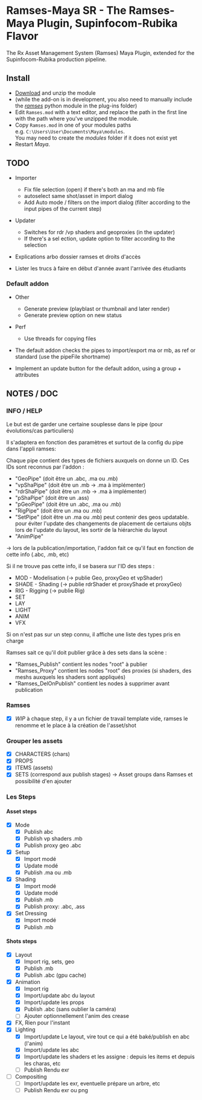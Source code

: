 # Ramses-Maya SR - The Ramses-Maya Plugin, Supinfocom-Rubika Flavor

 The Rx Asset Management System (Ramses) Maya Plugin, extended for the Supinfocom-Rubika production pipeline.

## Install

- [Download](https://github.com/Rainbox-dev/Ramses-Maya/archive/refs/heads/main.zip) and unzip the module
- (while the add-on is in development, you also need to manually include the [*ramses*](https://github.com/Rainbox-dev/Ramses-Py) python module in the plug-ins folder)
- Edit `Ramses.mod` with a text editor, and replace the path in the first line with the path where you've unzipped the module.
- Copy `Ramses.mod` in one of your modules paths  
    e.g. `C:\Users\User\Documents\Maya\modules`.  
    You may need to create the *modules* folder if it does not exist yet
- Restart *Maya*.

## TODO

- Importer
    - Fix file selection (open) if there's both an ma and mb file
    - autoselect same shot/asset in import dialog
    - Add Auto mode / filters on the import dialog (filter according to the input pipes of the current step)
- Updater
    - Switches for rdr  /vp shaders and geoproxies (in the updater)
    - If there's a sel  ection, update option to filter according to the selection

- Explications arbo dossier ramses et droits d'accès
- Lister les trucs à faire en début d'année avant l'arrivée des étudiants

### Default addon

- Other
    - Generate preview (playblast or thumbnail and later render)
    - Generate preview option on new status
- Perf
    - Use threads for copying files

- The default addon checks the pipes to import/export ma or mb, as ref or standard (use the pipeFile shortname)
- Implement an update button for the default addon, using a group + attributes

## NOTES / DOC

### INFO / HELP

Le but est de garder une certaine souplesse dans le pipe (pour évolutions/cas particuliers)

Il s'adaptera en fonction des paramètres et surtout de la config du pipe dans l'appli ramses: 

Chaque pipe contient des types de fichiers auxquels on donne un ID. Ces IDs sont reconnus par l'addon :

- "GeoPipe" (doit être un .abc, .ma ou .mb)
- "vpShaPipe" (doit être un .mb -> .ma à implémenter)
- "rdrShaPipe" (doit être un .mb -> .ma à implémenter)
- "pShaPipe" (doit être un .ass)
- "pGeoPipe" (doit être un .abc, .ma ou .mb)
- "RigPipe" (doit être un .ma ou .mb)
- "SetPipe" (doit être un .ma ou .mb) peut contenir des geos updatable. pour éviter l'update des changements de placement de certaiuns objts lors de l'update du layout, les sortir de la hiérarchie du layout
- "AnimPipe"

-> lors de la publication/importation, l'addon fait ce qu'il faut en fonction de cette info (.abc, .mb, etc)

Si il ne trouve pas cette info, il se basera sur l'ID des steps :

- MOD - Modelisation (-> publie Geo, proxyGeo et vpShader)
- SHADE - Shading (-> publie rdrShader et proxyShade et proxyGeo)
- RIG - Rigging (-> publie Rig)
- SET
- LAY
- LIGHT
- ANIM
- VFX

Si on n'est pas sur un step connu, il affiche une liste des types pris en charge

Ramses sait ce qu'il doit publier grâce à des sets dans la scène :

- "Ramses_Publish" contient les nodes "root" à publier
- "Ramses_Proxy" contient les nodes "root" des proxies (si shaders, des meshs auxquels les shaders sont appliqués)
- "Ramses_DelOnPublish" contient les nodes à supprimer avant publication

### Ramses

- [x] *WIP* à chaque step, il y a un fichier de travail template vide, ramses le renomme et le place à la création de l'asset/shot

### Grouper les assets
- [x] CHARACTERS (chars)
- [x] PROPS
- [x] ITEMS (assets)
- [x] SETS (correspond aux publish stages)
-> Asset groups dans Ramses
et possibilité d'en ajouter

### Les Steps

#### Asset steps

- [x] Mode
  - [x] Publish abc
  - [x] Publish vp shaders .mb
  - [x] Publish proxy geo .abc
- [x] Setup
  - [x] Import modé
  - [x] Update modé
  - [x] Publish .ma ou .mb
- [x] Shading
  - [x] Import modé
  - [x] Update modé
  - [x] Publish .mb
  - [x] Publish proxy: .abc, .ass
- [x] Set Dressing
  - [x] Import modé
  - [x] Publish .mb

#### Shots steps

- [x] Layout
  - [x] Import rig, sets, geo
  - [x] Publish .mb
  - [x] Publish .abc (gpu cache)
- [x] Animation
  - [x] Import rig
  - [x] Import/update abc du layout
  - [x] Import/update les props
  - [x] Publish .abc (sans oublier la caméra)
  - [ ] Ajouter optionnellement l'anim des crease
- [x] FX, Rien pour l'instant
- [x] Lighting
  - [x] Import/update Le layout, vire tout ce qui a été baké/publish en abc (l'anim)
  - [x] Import/update les abc
  - [x] Import/update les shaders et les assigne : depuis les items et depuis les charas, etc
  - [ ] Publish Rendu exr
- [ ] Compositing
  - [ ] Import/update les exr, eventuelle prépare un arbre, etc
  - [ ] Publish Rendu exr ou png
